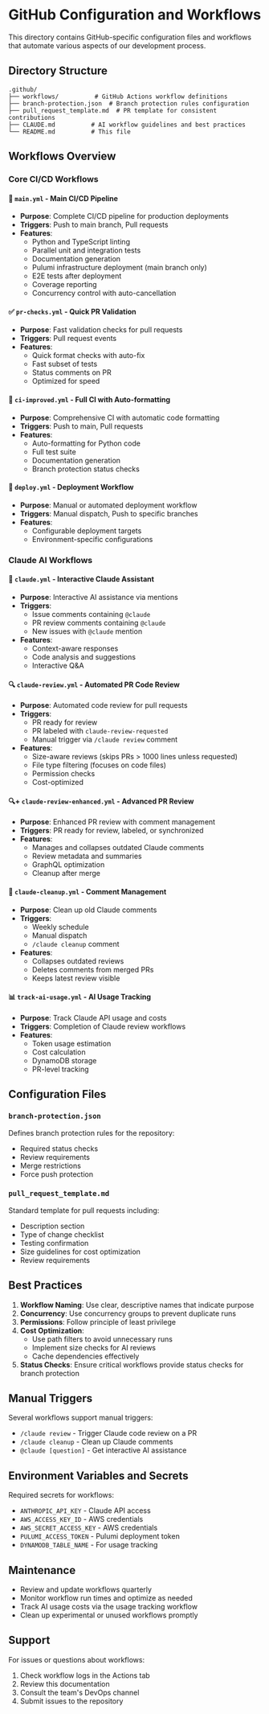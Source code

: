 # GitHub Configuration and Workflows

This directory contains GitHub-specific configuration files and workflows that automate various aspects of our development process.

## Directory Structure

```
.github/
├── workflows/          # GitHub Actions workflow definitions
├── branch-protection.json  # Branch protection rules configuration
├── pull_request_template.md  # PR template for consistent contributions
├── CLAUDE.md          # AI workflow guidelines and best practices
└── README.md          # This file
```

## Workflows Overview

### Core CI/CD Workflows

#### 🚀 `main.yml` - Main CI/CD Pipeline
- **Purpose**: Complete CI/CD pipeline for production deployments
- **Triggers**: Push to main branch, Pull requests
- **Features**:
  - Python and TypeScript linting
  - Parallel unit and integration tests
  - Documentation generation
  - Pulumi infrastructure deployment (main branch only)
  - E2E tests after deployment
  - Coverage reporting
  - Concurrency control with auto-cancellation

#### ✅ `pr-checks.yml` - Quick PR Validation
- **Purpose**: Fast validation checks for pull requests
- **Triggers**: Pull request events
- **Features**:
  - Quick format checks with auto-fix
  - Fast subset of tests
  - Status comments on PR
  - Optimized for speed

#### 🔧 `ci-improved.yml` - Full CI with Auto-formatting
- **Purpose**: Comprehensive CI with automatic code formatting
- **Triggers**: Push to main, Pull requests
- **Features**:
  - Auto-formatting for Python code
  - Full test suite
  - Documentation generation
  - Branch protection status checks

#### 🚢 `deploy.yml` - Deployment Workflow
- **Purpose**: Manual or automated deployment workflow
- **Triggers**: Manual dispatch, Push to specific branches
- **Features**:
  - Configurable deployment targets
  - Environment-specific configurations

### Claude AI Workflows

#### 🤖 `claude.yml` - Interactive Claude Assistant
- **Purpose**: Interactive AI assistance via mentions
- **Triggers**: 
  - Issue comments containing `@claude`
  - PR review comments containing `@claude`
  - New issues with `@claude` mention
- **Features**:
  - Context-aware responses
  - Code analysis and suggestions
  - Interactive Q&A

#### 🔍 `claude-review.yml` - Automated PR Code Review
- **Purpose**: Automated code review for pull requests
- **Triggers**: 
  - PR ready for review
  - PR labeled with `claude-review-requested`
  - Manual trigger via `/claude review` comment
- **Features**:
  - Size-aware reviews (skips PRs > 1000 lines unless requested)
  - File type filtering (focuses on code files)
  - Permission checks
  - Cost-optimized

#### 🔍+ `claude-review-enhanced.yml` - Advanced PR Review
- **Purpose**: Enhanced PR review with comment management
- **Triggers**: PR ready for review, labeled, or synchronized
- **Features**:
  - Manages and collapses outdated Claude comments
  - Review metadata and summaries
  - GraphQL optimization
  - Cleanup after merge

#### 🧹 `claude-cleanup.yml` - Comment Management
- **Purpose**: Clean up old Claude comments
- **Triggers**:
  - Weekly schedule
  - Manual dispatch
  - `/claude cleanup` comment
- **Features**:
  - Collapses outdated reviews
  - Deletes comments from merged PRs
  - Keeps latest review visible

#### 📊 `track-ai-usage.yml` - AI Usage Tracking
- **Purpose**: Track Claude API usage and costs
- **Triggers**: Completion of Claude review workflows
- **Features**:
  - Token usage estimation
  - Cost calculation
  - DynamoDB storage
  - PR-level tracking

## Configuration Files

### `branch-protection.json`
Defines branch protection rules for the repository:
- Required status checks
- Review requirements
- Merge restrictions
- Force push protection

### `pull_request_template.md`
Standard template for pull requests including:
- Description section
- Type of change checklist
- Testing confirmation
- Size guidelines for cost optimization
- Review requirements

## Best Practices

1. **Workflow Naming**: Use clear, descriptive names that indicate purpose
2. **Concurrency**: Use concurrency groups to prevent duplicate runs
3. **Permissions**: Follow principle of least privilege
4. **Cost Optimization**: 
   - Use path filters to avoid unnecessary runs
   - Implement size checks for AI reviews
   - Cache dependencies effectively
5. **Status Checks**: Ensure critical workflows provide status checks for branch protection

## Manual Triggers

Several workflows support manual triggers:
- `/claude review` - Trigger Claude code review on a PR
- `/claude cleanup` - Clean up Claude comments
- `@claude [question]` - Get interactive AI assistance

## Environment Variables and Secrets

Required secrets for workflows:
- `ANTHROPIC_API_KEY` - Claude API access
- `AWS_ACCESS_KEY_ID` - AWS credentials
- `AWS_SECRET_ACCESS_KEY` - AWS credentials
- `PULUMI_ACCESS_TOKEN` - Pulumi deployment token
- `DYNAMODB_TABLE_NAME` - For usage tracking

## Maintenance

- Review and update workflows quarterly
- Monitor workflow run times and optimize as needed
- Track AI usage costs via the usage tracking workflow
- Clean up experimental or unused workflows promptly

## Support

For issues or questions about workflows:
1. Check workflow logs in the Actions tab
2. Review this documentation
3. Consult the team's DevOps channel
4. Submit issues to the repository
